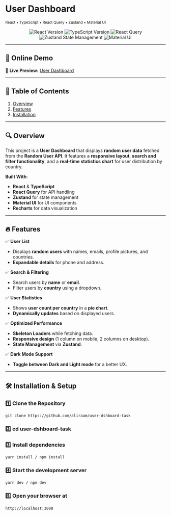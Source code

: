 # **User Dashboard**

<p align="center">

<sub>React • TypeScript • React Query • Zustand • Material UI</sub>

</p>

<p align="center">
  <img src="https://img.shields.io/badge/React-19+-blue.svg" alt="React Version" />
  <img src="https://img.shields.io/badge/TypeScript-5+-blue.svg" alt="TypeScript Version" />
  <img src="https://img.shields.io/badge/React--Query-@tanstack%2Freact--query-green.svg" alt="React Query" />
  <img src="https://img.shields.io/badge/Zustand-4+-purple.svg" alt="Zustand State Management" />
  <img src="https://img.shields.io/badge/MUI-5+-red.svg" alt="Material UI" />
</p>

---

## **🚀 Online Demo**

🔗 **Live Preview:** [User Dashboard](https://lookinsure.netlify.app/)

---

## **📌 Table of Contents**

1. [Overview](#overview)
2. [Features](#features)
3. [Installation](#installation)

---

## **🔍 Overview**

This project is a **User Dashboard** that displays **random user data** fetched from the **Random User API**. It features a **responsive layout**, **search and filter functionality**, and a **real-time statistics chart** for user distribution by country.

**Built With**:

- **React** & **TypeScript**
- **React Query** for API handling
- **Zustand** for state management
- **Material UI** for UI components
- **Recharts** for data visualization

---

## **🔥 Features**

✅ **User List**

- Displays **random users** with names, emails, profile pictures, and countries.
- **Expandable details** for phone and address.

✅ **Search & Filtering**

- Search users by **name** or **email**.
- Filter users by **country** using a dropdown.

✅ **User Statistics**

- Shows **user count per country** in a **pie chart**.
- **Dynamically updates** based on displayed users.

✅ **Optimized Performance**

- **Skeleton Loaders** while fetching data.
- **Responsive design** (1 column on mobile, 2 columns on desktop).
- **State Management** via **Zustand**.

✅ **Dark Mode Support**

- **Toggle between Dark and Light mode** for a better UX.

---

## **🛠 Installation & Setup**

### **1️⃣ Clone the Repository**

```
git clone https://github.com/aliraam/user-dshboard-task
```

### **2️⃣ cd user-dshboard-task**

### **3️⃣ Install dependencies**

```
yarn install / npm install
```

### **4️⃣ Start the development server**

```
yarn dev / npm dev
```

### **5️⃣ Open your browser at**

```
http://localhost:3000
```
